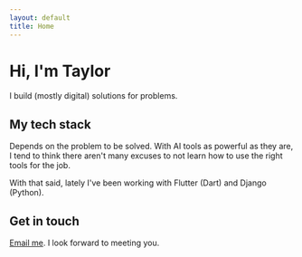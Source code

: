 ```yaml
---
layout: default
title: Home
---
```


# Hi, I'm Taylor

I build (mostly digital) solutions for problems.

## My tech stack

Depends on the problem to be solved. With AI tools as powerful as they are, I tend to think there aren't many excuses to not learn how to use the right tools for the job.

With that said, lately I've been working with Flutter (Dart) and Django (Python).

## Get in touch

[Email me](mailto:t@taylorlearns.com).  I look forward to meeting you. 